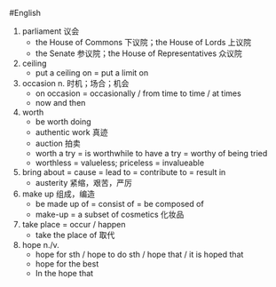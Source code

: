 #English 
1. parliament 议会
	- the House of Commons 下议院；the House of Lords 上议院
	- the Senate 参议院；the House of Representatives 众议院
2. ceiling
	- put a ceiling on = put a limit on
3. occasion n. 时机；场合；机会
	- on occasion = occasionally / from time to time / at times 
	- now and then
4. worth
	- be worth doing
	- authentic work 真迹
	- auction 拍卖
	- worth a try = is worthwhile to have a try = worthy of being tried
	- worthless = valueless; priceless = invalueable
5. bring about = cause = lead to = contribute to = result in 
	- austerity 紧缩，艰苦，严厉
6. make up 组成，编造
	- be made up of = consist of = be composed of
	- make-up = a subset of cosmetics 化妆品
7. take place = occur / happen
	- take the place of 取代
8. hope n./v.
	- hope for sth / hope to do sth / hope that / it is hoped that
	- hope for the best
	- In the hope that
